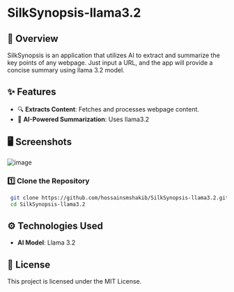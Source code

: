 # SilkSynopsis-llama3.2

## 🚀 Overview
SilkSynopsis is an application that utilizes AI to extract and summarize the key points of any webpage. Just input a URL, and the app will provide a concise summary using llama 3.2 model.

## ✨ Features
- 🔍 **Extracts Content**: Fetches and processes webpage content.
- 🧠 **AI-Powered Summarization**: Uses llama3.2

## 🖥️ Screenshots
![image](https://github.com/user-attachments/assets/c2f884ca-8ad8-4c72-a7d7-da0e8ddbf302)


### 1️⃣ Clone the Repository
```sh
 git clone https://github.com/hossainsmshakib/SilkSynopsis-llama3.2.git
 cd SilkSynopsis-llama3.2
```

## ⚙️ Technologies Used
- **AI Model**: Llama 3.2

## 📜 License
This project is licensed under the MIT License.
